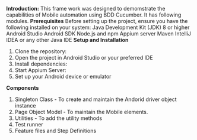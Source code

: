**Introduction:**
    This frame work was designed to demomstrate the capabilities of Mobile automation using BDD Cucumber. It has following modules.
**Prerequisites**
Before setting up the project, ensure you have the following installed on your system:
  Java Development Kit (JDK) 8 or higher
  Android Studio
  Android SDK
  Node.js and npm
  Appium server
  Maven
  IntelliJ IDEA or any other Java IDE
**Setup and Installation**
  1. Clone the repository:
  2. Open the project in Android Studio or your preferred IDE
  3. Install dependencies:
  4. Start Appium Server:
  5. Set up your Android device or emulator
     
**Components**   
1. Singleton Class - To create and maintain the Andorid driver object instance
2. Page Object Model - To maintain the Mobile elements.
3. Utilities - To add the utility methods
4. Test runner
5. Feature files and Step Definitions
